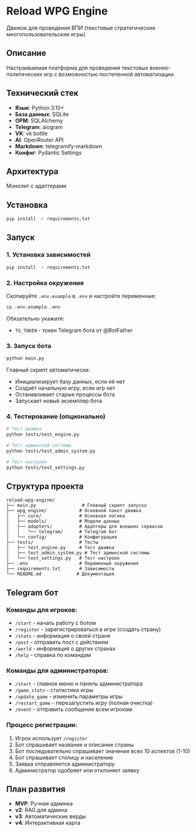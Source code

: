 # Reload WPG Engine

Движок для проведения ВПИ (текстовые стратегические многопользовательские игры)

## Описание

Настраиваемая платформа для проведения текстовых военно-политических игр с возможностью постепенной автоматизации.

## Технический стек

- **Язык**: Python 3.10+
- **База данных**: SQLite
- **ОРМ**: SQLAlchemy
- **Telegram**: aiogram
- **VK**: vk bottle
- **AI**: OpenRouter API
- **Markdown**: telegramify-markdown
- **Конфиг**: Pydantic Settings

## Архитектура

Монолит с адаптерами

## Установка

```bash
pip install -r requirements.txt
```

## Запуск

### 1. Установка зависимостей
```bash
pip install -r requirements.txt
```

### 2. Настройка окружения
Скопируйте `.env.example` в `.env` и настройте переменные:
```bash
cp .env.example .env
```

Обязательно укажите:
- `TG_TOKEN` - токен Telegram бота от @BotFather

### 3. Запуск бота
```bash
python main.py
```

Главный скрипт автоматически:
- Инициализирует базу данных, если её нет
- Создаёт начальную игру, если игр нет
- Останавливает старые процессы бота
- Запускает новый экземпляр бота

### 4. Тестирование (опционально)
```bash
# Тест движка
python tests/test_engine.py

# Тест админской системы
python tests/test_admin_system.py

# Тест настроек
python tests/test_settings.py
```

## Структура проекта

```
reload-wpg-engine/
├── main.py                 # Главный скрипт запуска
├── wpg_engine/            # Основной пакет движка
│   ├── core/              # Основная логика
│   ├── models/            # Модели данных
│   ├── adapters/          # Адаптеры для внешних сервисов
│   │   └── telegram/      # Telegram бот
│   └── config/            # Конфигурация
├── tests/                 # Тесты
│   ├── test_engine.py     # Тест движка
│   ├── test_admin_system.py # Тест админской системы
│   └── test_settings.py   # Тест настроек
├── .env                   # Переменные окружения
├── requirements.txt       # Зависимости
└── README.md             # Документация
```

## Telegram бот

### Команды для игроков:
- `/start` - начать работу с ботом
- `/register` - зарегистрироваться в игре (создать страну)
- `/stats` - информация о своей стране
- `/post` - отправить пост с действием
- `/world` - информация о других странах
- `/help` - справка по командам

### Команды для администраторов:
- `/start` - главное меню и панель администратора
- `/game_stats` - статистика игры
- `/update_game` - изменить параметры игры
- `/restart_game` - перезапустить игру (полная очистка)
- `/event` - отправить сообщение всем игрокам

### Процесс регистрации:
1. Игрок использует `/register`
2. Бот спрашивает название и описание страны
3. Бот последовательно спрашивает значения всех 10 аспектов (1-10)
4. Бот спрашивает столицу и население
5. Заявка отправляется администратору
6. Администратор одобряет или отклоняет заявку

## План развития

- **MVP**: Ручная админка
- **v2**: RAG для админа
- **v3**: Автоматические верды
- **v4**: Интерактивная карта